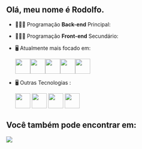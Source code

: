 ## Olá, meu nome é Rodolfo.

- 👨🏻‍💻 Programação **Back-end** Principal:
- 👨🏻‍💻 Programação **Front-end** Secundário:
- 🖥️ Atualmente mais focado em:
  
  <div style='display: flex;'>
  <img width='40' height='40' src="https://cdn.jsdelivr.net/gh/devicons/devicon/icons/python/python-original.svg" />

  <img  width='40' height='40' src="https://cdn.jsdelivr.net/gh/devicons/devicon/icons/django/django-plain.svg" />
  
  <img width='40' height='40' src="https://cdn.jsdelivr.net/gh/devicons/devicon/icons/html5/html5-original.svg" />

  <img width='40' height='40' src="https://cdn.jsdelivr.net/gh/devicons/devicon/icons/css3/css3-original.svg" />

  <img width='40' height='40' src="https://cdn.jsdelivr.net/gh/devicons/devicon/icons/javascript/javascript-original.svg" />
  </div>
  

- 🖥️ Outras Tecnologias :

  <img   width='40' height='40' src="https://cdn.jsdelivr.net/gh/devicons/devicon/icons/mysql/mysql-original.svg" />

  <img  width='40' height='40' src="https://cdn.jsdelivr.net/gh/devicons/devicon/icons/sqlite/sqlite-original.svg" />

  <img width='40' height='40' src="https://cdn.jsdelivr.net/gh/devicons/devicon/icons/git/git-original.svg" />
  <img width='40' height='40' src="https://cdn.jsdelivr.net/gh/devicons/devicon/icons/github/github-original.svg" />

## Você também pode encontrar em:
  <a href="https://www.linkedin.com/in/rodolfo-bezerra-ab071a277/">
  <img src="https://img.shields.io/badge/LinkedIn-0077B5?style=for-the-badge&logo=linkedin&logoColor=white" />
  </a>

  
